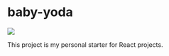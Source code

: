 # baby-yoda

![][babyYodaGif]

This project is my personal starter for React projects.

[babyYodaGif]: https://media.giphy.com/media/SuwxpY1K29D1DKkjSF/giphy.gif
